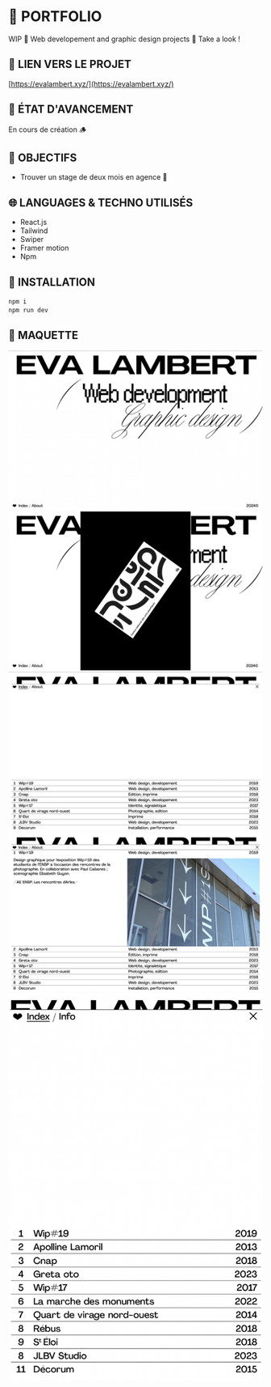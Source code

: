 # 🎨 PORTFOLIO

WIP 🚧 Web developement and graphic design projects 👀 Take a look !

## 🔗 LIEN VERS LE PROJET

[https://evalambert.xyz/](https://evalambert.xyz/)

## 🚧 ÉTAT D'AVANCEMENT

En cours de création 🪵

## 🚀 OBJECTIFS

- Trouver un stage de deux mois en agence 🧃

## 🌐 LANGUAGES & TECHNO UTILISÉS

- React.js
- Tailwind
- Swiper
- Framer motion
- Npm


## 💾 INSTALLATION

```js
npm i
npm run dev
```

## 👀 MAQUETTE

![Screen shot version Desktop](src/assets/images/maquette-1.jpg)
![Screen shot version Desktop](src/assets/images/maquette-2.jpg)
![Screen shot version Desktop](src/assets/images/maquette-3.jpg)
![Screen shot version Desktop](src/assets/images/maquette-4.jpg)
![Screen shot version Mobile](src/assets/images/maquette-5.jpg)

